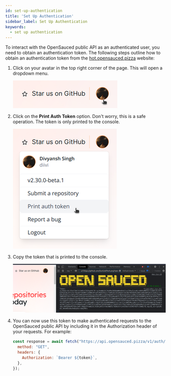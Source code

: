 ```yaml
---
id: set-up-authentication
title: 'Set Up Authentication'
sidebar_label: Set Up Authentication
keywords:
  - set up authentication
---
```


To interact with the OpenSauced public API as an authenticated user, you need to obtain an authentication token.
The following steps outline how to obtain an authentication token from the [hot.opensauced.pizza](https://hot.opensauced.pizza) website:

1. Click on your avatar in the top right corner of the page. This will open a dropdown menu.

   ![Avatar in top right corner of the page](../../static/img/contributing-avatar-top-right.png)

2. Click on the **Print Auth Token** option. Don't worry, this is a safe operation. The token is only printed to the console.

   ![Print Auth Token](../../static/img/contributing-print-auth-token.png)

3. Copy the token that is printed to the console.

   ![Token printed to the console](../../static/img/contributing-token-printed-to-console.png)

4. You can now use this token to make authenticated requests to the OpenSauced public API by including it in the Authorization header of your requests. For example:

   ```javascript
   const response = await fetch("https://api.opensauced.pizza/v1/auth/session", {
     method: "GET",
     headers: {
       Authorization: `Bearer ${token}`,
     },
   });
   ```
